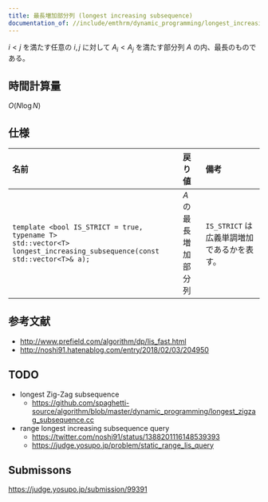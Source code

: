 ```yaml
---
title: 最長増加部分列 (longest increasing subsequence)
documentation_of: //include/emthrm/dynamic_programming/longest_increasing_subsequence.hpp
---
```


$i < j$ を満たす任意の $i, j$ に対して $A_i < A_j$ を満たす部分列 $A$ の内、最長のものである。


## 時間計算量

$O(N\log{N})$


## 仕様

|名前|戻り値|備考|
|:--|:--|:--|
|`template <bool IS_STRICT = true, typename T>`<br>`std::vector<T> longest_increasing_subsequence(const std::vector<T>& a);`|$A$ の最長増加部分列|`IS_STRICT` は広義単調増加であるかを表す。|


## 参考文献

- http://www.prefield.com/algorithm/dp/lis_fast.html
- http://noshi91.hatenablog.com/entry/2018/02/03/204950


## TODO

- longest Zig-Zag subsequence
  - https://github.com/spaghetti-source/algorithm/blob/master/dynamic_programming/longest_zigzag_subsequence.cc
- range longest increasing subsequence query
  - https://twitter.com/noshi91/status/1388201116148539393
  - https://judge.yosupo.jp/problem/static_range_lis_query


## Submissons

https://judge.yosupo.jp/submission/99391
